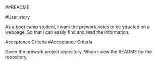 ##README

#User story

As a boot camp student,
I want the prework notes to be structed on a weboage.
So that i can easily find and read the information.

Acceptance Criteria
#Acceptance Criteria

Given the prework project repository,
When i view the README for the repository,